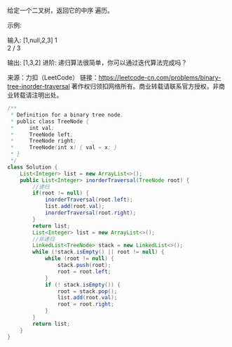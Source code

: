 给定一个二叉树，返回它的中序 遍历。

示例:

输入: [1,null,2,3]
   1
    \
     2
    /
   3

输出: [1,3,2]
进阶: 递归算法很简单，你可以通过迭代算法完成吗？

来源：力扣（LeetCode）
链接：https://leetcode-cn.com/problems/binary-tree-inorder-traversal
著作权归领扣网络所有。商业转载请联系官方授权，非商业转载请注明出处。

```java
/**
 * Definition for a binary tree node.
 * public class TreeNode {
 *     int val;
 *     TreeNode left;
 *     TreeNode right;
 *     TreeNode(int x) { val = x; }
 * }
 */
class Solution {
    List<Integer> list = new ArrayList<>();
    public List<Integer> inorderTraversal(TreeNode root) {
        //递归
        if(root != null) {
            inorderTraversal(root.left);
            list.add(root.val);
            inorderTraversal(root.right);
        }
        return list;
        List<Integer> list = new ArrayList<>();
        //非递归
        LinkedList<TreeNode> stack = new LinkedList<>();
        while (!stack.isEmpty() || root != null) {
            while (root != null) {
                stack.push(root);
                root = root.left;
            }
            if (! stack.isEmpty()) {
                root = stack.pop();
                list.add(root.val);
                root = root.right;
            }
        }
        return list;
    }
}
```

